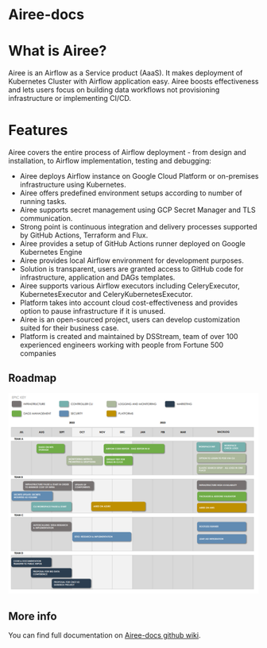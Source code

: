 # Airee-docs
# What is Airee? 
Airee is an Airflow as a Service product (AaaS).
It makes deployment of Kubernetes Cluster with Airflow application easy.
Airee boosts effectiveness and lets users focus on building data workflows not provisioning infrastructure or implementing CI/CD.

# Features
Airee covers the entire process of Airflow deployment - from design and installation, to Airflow implementation, testing and debugging:

- Airee deploys Airflow instance on Google Cloud Platform or on-premises infrastructure using Kubernetes.
- Airee offers predefined environment setups according to number of running tasks.
- Airee supports secret management using GCP Secret Manager and TLS communication.
- Strong point is continuous integration and delivery processes supported by GitHub Actions, Terraform and Flux.
- Airee provides a setup of GitHub Actions runner deployed on Google Kubernetes Engine
- Airee provides local Airflow environment for development purposes.
- Solution is transparent, users are granted access to GitHub code for infrastructure, application and DAGs templates.
- Airee supports various Airflow executors including CeleryExecutor, KubernetesExecutor and CeleryKubernetesExecutor.
- Platform takes into account cloud cost-effectiveness and provides option to pause infrastructure if it is unused.
- Airee is an open-sourced project, users can develop customization suited for their business case.
- Platform is created and maintained by DSStream, team of over 100 experienced engineers working with people from Fortune 500 companies

## Roadmap
![](https://github.com/ds-stream/Airee-docs/blob/main/Wiki_images/roadmap.PNG)

## More info
You can find full documentation on [Airee-docs github wiki](https://github.com/ds-stream/Airee-docs/wiki).
